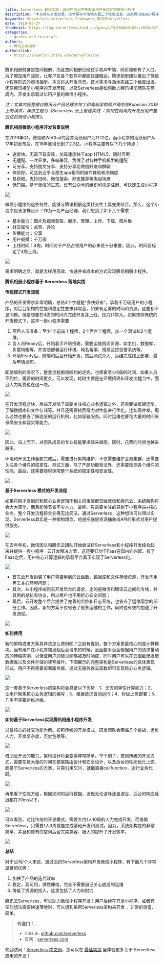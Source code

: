 ```yaml
---
title: Serverless 最佳实践：如何在两周内开发出用户量过亿的微信小程序
description: "本文将从开发背景、技术需求与落地实践三个维度出发，还原腾讯相册小程序的开发历程，以及Serverless是如何助力腾讯相册团队在两周内，开发出承载过亿用户量的微信小程序。"
keywords: Serverless,serverless framework,腾讯云serverless
date: 2019-06-27
thumbnail: https://img.serverlesscloud.cn/qianyi/YHl6UWa9s62icv8Chd3kYictP0lzHOic3Qe0MH6buxiahkojt4FUVbo57F3Jh3NEHic5bP81sQfSOkqNnY09icj7p3oQ.jpg
categories:
  - guides-and-tutorials
authors:
  - 腾讯云中间件
authorslink:
  - https://zhuanlan.zhihu.com/ServerlessGo
---
```


腾讯相册前身是空间相册，而且空间相册已经在手机APP端，网页端都有了入口。为了增加用户活跃，让客户在各个软件中都能快速触达，腾讯相册团队推出了微信小程序形式的腾讯相册。本文将从开发背景、技术需求与落地实践三个维度出发，还原腾讯相册小程序的开发历程，以及Serverless是如何助力腾讯相册团队在两周内，开发出承载过亿用户量的微信小程序。

_注：文章内容整理自腾讯云产品经理方坤丁和高级架构师卢萌凯在Kubecon 2019上的演讲，演讲主题为《Serverless 云上最佳实践 ：如何在两周内开发出用户量过亿的微信小程序》。_

**腾讯相册微信小程序开发背景说明**

在2019年Q1，微信和WeChat的合并活跃用户为11.12亿，而小程序的活跃用户从17年初发布后，在18年底增长到了2.3亿。小程序主要有以下几个特点：

- 速度快。无需下载安装，加载速度快于app HTML5，随时可用
- 无适配。一次开发，多端兼容，免除了对各种手机机型的适配
- 可分享。支持图文分享、支持分享给微信好友和群聊
- 体验好。可达到近乎与原生app相同的操作体验和流畅度
- 易获取。支持扫码、微信搜索、好友推荐等发起场景
- 低门槛。基于微信的生态。已有公众号的组织可快速注册、可快速生成小程序

![](https://img.serverlesscloud.cn/qianyi/YHl6UWa9s62icv8Chd3kYictP0lzHOic3Qex06nuel46gh2XU0QRljBB6biaq4h9cfUPD3f1zqqzyYlAmics5d6FGPg.jpg)

微信小程序的这些特性，能够与腾讯相册这类社交性工具完美结合。那么，这个小程序应该怎样设计？作为一名产品经理，我们想到了如下几个需求：

- 基本能力：图片及视频获取、展示、管理、上传、下载、图片集
- 社交属性：点赞、评论
- 传播能力：分享
- 用户规模：千万级
- 上线时间：4周。时间对于产品占领用户的心来说十分重要，因此，时间目标定了4周上线。

![](https://img.serverlesscloud.cn/qianyi/YHl6UWa9s62icv8Chd3kYictP0lzHOic3QetI62Um77n2jabnqde8flVCHAV1fQ86Nm1u3fw0BHTTjmZM1bIEHmHA.jpg)

需求明确之后，就是怎样用高效、快速并省成本的方式实现腾讯相册小程序。

**腾讯相册小程序基于 Serverless 落地实践**

**传统模式开发流程**

产品的开发需求非常明确，总结4个字就是“多快好省”。承载千万级用户的小程序，对后台架构的性能和稳定性要求非常高，如果有足够的时间和资源，这些都不是问题。但是想要在4周的时间内完成开发并上线，压力非常大。如果按照传统的开发模式下，这样一款小程序需要

1. 项目人员准备：至少1个前端工程师，2个后台工程师，加一个测试和2个运维。
2. 当人员Ready后，开始着手环境搭建，需要运维购买资源，如主机，数据库，负载均衡等，并协助部署运行环境、域名备案、搭建监控告警系统等。
3. 环境Ready后，前端和后台开始开发，然后测试介入、运维完成线上部署，最后申请发布。

即使顺利的情况下，整套流程都很顺利的走完，也需要至少8周的时间，如果人员不到位，需要的时间更久。可以发现，耗时主要是在环境搭建和开发流程当中，而且人力耗费也在这一块。

![](https://img.serverlesscloud.cn/qianyi/YHl6UWa9s62icv8Chd3kYictP0lzHOic3Qeibdwa07OU7jduNYGXlaHs2D17mw4JJEruZq9UCiaho50s3HK2FbJCPkg.jpg)

在开发流程这块，后端开发除了需要关注核心业务逻辑之外，还需要做框架选型，了解数据库和文件存储等。并且还需要耗费精力对性能进行优化，比如高并发。那么必然也要去了解底层的运行机制，比如容器服务。同时运维也要花大量的时间来保障安全和容灾等能力。

![](https://img.serverlesscloud.cn/qianyi/YHl6UWa9s62icv8Chd3kYictP0lzHOic3Qe3BjR3ia4onCHnxgCEGaBLVjerhmIVZp1zOEq6xVvsIFqo8C5k2BicibOw.jpg)

因此，自上而下，对团队成员的专业技能要求越来越高。同时，花费的时间也越来越多。

环境和开发工作全部完成后，需要进行架构维护，不仅需要维护业务集群，还需要关注各个组件的稳定性。测试方面，除了产品功能验证外，还需要压测各个组件的性能。最后，还需要随时保障整个系统的稳定性和安全性。

![](https://img.serverlesscloud.cn/qianyi/YHl6UWa9s62icv8Chd3kYictP0lzHOic3QevDlQOg8Zqw0KaC0bEVkBHKIGMgicL8zaz4qiaHDQhXwwpkJfible4EwqQ.jpg)

**基于Serverless 模式的开发流程**

如果将刚才提到的和核心业务逻辑不相关的事情都交给微信和腾讯云，系统架构将会大大简化，而且能够节省不少人力。最终，只需要关注的只剩下小程序端+核心业务，整个开发流程将会变得无比简洁。通过Serverless，这种想法可以得以实现。Serverless其实是一种架构理念，他是把底层资源抽象成API的形式对用户提供服务。

![](https://img.serverlesscloud.cn/qianyi/YHl6UWa9s62icv8Chd3kYictP0lzHOic3Qe6HZ0ToEgfjKvtsPRUibwLk8M4mVGztia28HZRz1WzMYT47xc4hLpKTjQ.jpg)

在去年年初，微信团队和腾讯云团队开始尝试将Serverless和小程序开发结合起来并提供一套小程序 · 云开发解决方案，这还要归功于Faas在国内的兴起。有了Faas之后，用户核心计算逻辑的承载平台真正实现了Serverless化。

![](https://img.serverlesscloud.cn/qianyi/YHl6UWa9s62icv8Chd3kYictP0lzHOic3Qe0MH6buxiahkojt4FUVbo57F3Jh3NEHic5bP81sQfSOkqNnY09icj7p3oQ.jpg)

- 首先云开发封装了用户需要用到的云函数、数据库和文件存储资源，开发不用再去关心环境问题；
- 其次，从小程序端到云开发后台的请求，走的是微信和腾讯云之间的专线，并且用的是私有协议，所以用户也不用担心安全问题；
- 最后，云开发整个后台提供了完善的监控和日志系统，也省去了运维同学的部分工作。因此，新的方案不仅省去了很多运维的工作，同时也有效的加速了开发流程。

![](https://img.serverlesscloud.cn/2020414/1586874061017-640%20%282%29.jpeg)

**如何使用**

新的架构或者方案具体该怎么使用呢？之前有提到，整个方案里最核心的是计算模块。当有用户在小程序端发起后台请求的时候，云函数平台会根据用户的请求量动态的伸缩实例，以保证用户的请求能够被及时响应，同时用户可以在云函数里发起数据库以及文件存储的读写操作。下图展示的完整架构是Serverless的具体表现形式。用户不再需要部署服务器，通过无服务器云函数即可实现核心业务逻辑。

![](https://img.serverlesscloud.cn/qianyi/YHl6UWa9s62icv8Chd3kYictP0lzHOic3Qemt5ZKcAibDfH4G1WDibbOSSdomwvn9icPZG9zWX7PCuJyaUhaquial9s9A.jpg)

这一套基于Serverless的架构将会具备以下优势：1、无穷的弹性计算能力；2、让用户聚焦核心业务逻辑的编写；3、根据请求自动运行；4、秒级上传部署；5、几乎不需要运维运维。

![](https://img.serverlesscloud.cn/qianyi/YHl6UWa9s62icv8Chd3kYictP0lzHOic3Qee3ibODcYvXfWia1kXFu3rKE5iaqGrODf5NF1AJ4cU4k0CP0EFNZ67iaoRQ.jpg)

**如何基于Serverless实现腾讯相册小程序开发**

以最核心的社交功能为例。按照传统的开发模式，研发团队会面临几个挑战，运维人力，开发复杂度，历史包袱等。

![](https://img.serverlesscloud.cn/qianyi/YHl6UWa9s62icv8Chd3kYictP0lzHOic3Qe0soTAsFM1aM6H1kxl4e31VDldrdZGQhFKiblfyanXwzwjgzAQibOtKHQ.jpg)

借助云开发的能力，架构设计将会变得非常简单。举个例子，按照传统的开发方式，需要花费大量的时间在框架路由设计和安全设计，以及后台的性能优化上面。而基于Serverless的方案，只需引用SDK，就能直接callfunction，运行业务代码。

![](https://img.serverlesscloud.cn/qianyi/YHl6UWa9s62icv8Chd3kYictP0lzHOic3QegHnVWo8M7gxN1UEFDO6BZpXK1NnN8j8KicW1gOZuFRKSSYmvU9uu1ZQ.jpg)

再来看下性能方面，根据现网的运行数据，发现无论波峰还是波谷，后台的响应延迟都在70ms以下。

![](https://img.serverlesscloud.cn/qianyi/YHl6UWa9s62icv8Chd3kYictP0lzHOic3QeF5IAZUtAWWAmafdhH0kwviaeggLlwFfwjdZmHm6AIjiaFb4FJEa6WyTA.jpg)

可以看到，对比传统的开发模式，需要大约1人10周的人力完成开发，而借助Serverless，只需要1人3周就能完成基础开发和测试。因为，系统架构变的非常简单，并且和原有的空间后台完美兼容，极大的提升了开发效率。

![](https://img.serverlesscloud.cn/2020414/1586874150940-%E5%B1%8F%E5%B9%95%E5%BF%AB%E7%85%A7%202020-04-14%2022.22.16.png)

**总结**

对于公司/个人来说，通过云的Serverless架构开发微信小程序，有下面几个非常显著的优势：

1. 加快了产品的迭代效率
2. 稳定，高可用，弹性伸缩，完全不需要自己关心底层的运维
3. 降低了资源的投入，这里包括了人力和财力

腾讯云Serverless，可以助力微信小程序开发！用户后续在开发小程序，或者有任何想法需要快速落地时，可以想到采用Serverless架构来开发 ，非常的惊喜、简单。

> **传送门：**
> - GitHub: [github.com/serverless](https://github.com/serverless/serverless/blob/master/README_CN.md) 
> - 官网：[serverless.com](https://serverless.com/)

欢迎访问：[Serverless 中文网](https://serverlesscloud.cn/)，您可以在 [最佳实践](https://serverlesscloud.cn/best-practice) 里体验更多关于 Serverless 应用的开发！
